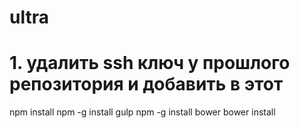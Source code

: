 # ultra
# 1. удалить ssh ключ у прошлого репозитория и добавить в этот


npm install
npm -g install gulp
npm -g install bower
bower install
